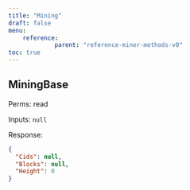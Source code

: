 ```yaml
---
title: "Mining"
draft: false
menu:
    reference:
             parent: "reference-miner-methods-v0"
toc: true
---
```


## MiningBase

Perms: read

Inputs: `null`

Response:

```json
{
  "Cids": null,
  "Blocks": null,
  "Height": 0
}
```
